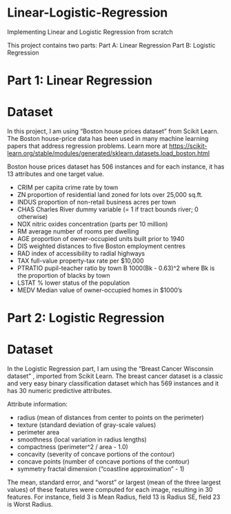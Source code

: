 # Linear-Logistic-Regression
Implementing Linear and Logistic Regression from scratch

This project contains two parts:
Part A: Linear Regression
Part B: Logistic Regression

# Part 1: Linear Regression 
# Dataset
In this project, I am using “Boston house prices dataset” from Scikit Learn. The Boston house-price data has been used in many machine learning papers that address regression problems. Learn more at
https://scikit-learn.org/stable/modules/generated/sklearn.datasets.load_boston.html

Boston house prices dataset has 506 instances and for each instance, it has 13 attributes and one target value.
- CRIM per capita crime rate by town
- ZN proportion of residential land zoned for lots over 25,000 sq.ft.
- INDUS proportion of non-retail business acres per town
- CHAS Charles River dummy variable (= 1 if tract bounds river; 0 otherwise)
- NOX nitric oxides concentration (parts per 10 million)
- RM average number of rooms per dwelling
- AGE proportion of owner-occupied units built prior to 1940
- DIS weighted distances to five Boston employment centres
- RAD index of accessibility to radial highways
- TAX full-value property-tax rate per $10,000
- PTRATIO pupil-teacher ratio by town B 1000(Bk - 0.63)^2 where Bk is the proportion of blacks by town
- LSTAT % lower status of the population
- MEDV Median value of owner-occupied homes in $1000’s

# Part 2: Logistic Regression
# Dataset
In the Logistic Regression part, I am using the “Breast Cancer Wisconsin dataset” , imported from Scikit Learn. The breast cancer dataset is a classic and very easy binary classification dataset which has 569 instances and it has 30 numeric predictive attributes.

Attribute information:
- radius (mean of distances from center to points on the perimeter)
- texture (standard deviation of gray-scale values)
- perimeter area
- smoothness (local variation in radius lengths)
- compactness (perimeter^2 / area - 1.0)
- concavity (severity of concave portions of the contour)
- concave points (number of concave portions of the contour)
- symmetry fractal dimension (“coastline approximation” - 1)

The mean, standard error, and “worst” or largest (mean of the three largest values) of these features were computed for each image, resulting in 30 features. For instance, field 3 is Mean Radius, field 13 is Radius SE, field 23 is Worst Radius.
